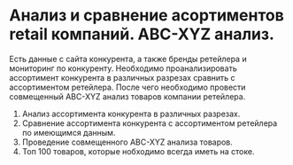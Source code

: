 # Анализ и сравнение асортиментов retail компаний. ABC-XYZ анализ.
Есть данные с сайта конкурента, а также бренды ретейлера и мониторинг по конкуренту. Необходимо проанализировать ассортимент конкурента в различных разрезах сравнить с ассортиментом ретейлера. После чего необходимо провести совмещенный ABC-XYZ анализ товаров компании ретейлера.

1. Анализ ассортимента конкурента в различных разрезах.
2. Сравнение ассортимента конкурента с ассортиментом ретейлера по имеющимся данным.
3. Проведение совмещенного ABC-XYZ анализа товаров.
4. Топ 100 товаров, которые нобходимо всегда иметь на стоке.
